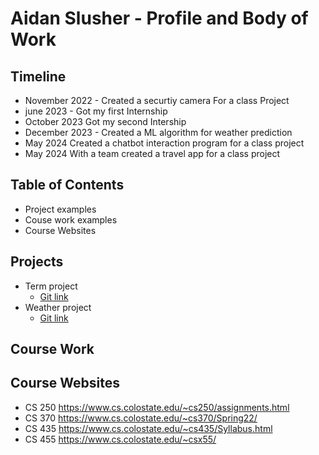  # Aidan Slusher - Profile and Body of Work
 
 ## Timeline
 - November 2022 - Created a securtiy camera For a class Project
 - june 2023 - Got my first Internship
 - October 2023 Got my second Intership
 - December 2023 - Created a ML algorithm for weather prediction
 - May 2024 Created a chatbot interaction program for a class project
 - May 2024 With a team created a travel app for a class project
 
 ## Table of Contents
  - Project examples
  - Couse work examples
  - Course Websites
 
 ## Projects
 - Term project
     - [Git link](https://github.com/Aidan-Slusher/CS312-term-project)
 - Weather project
     - [Git link](https://github.com/Aidan-Slusher/Weather-Accident-Prediction)
  
 ## Course Work


  ## Course Websites 
  - CS 250 https://www.cs.colostate.edu/~cs250/assignments.html
  - CS 370 https://www.cs.colostate.edu/~cs370/Spring22/
  - CS 435 https://www.cs.colostate.edu/~cs435/Syllabus.html
  - CS 455 https://www.cs.colostate.edu/~csx55/
 
